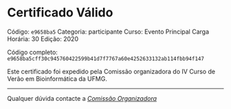 # Certificado Válido

Código: `e9658ba5`
Categoria: participante
Curso: Evento Principal
Carga Horária: 30
Edição: 2020


Código completo: `e9658ba5cff30c945760422599b41d7f7767a60e4252633132ab114fbb94f147`


Este certificado foi expedido pela Comissão organizadora do IV Curso de Verão em Bioinformática da UFMG.

----

Qualquer dúvida contacte a [_Comissão Organizadora_](<mailto:cursobioinfoufmg@gmail.com$subject=[Certificados]>)

